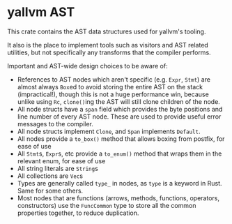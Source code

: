# yallvm AST

This crate contains the AST data structures used for yallvm's tooling.

It also is the place to implement tools such as visitors and AST related utilities,
but not specifically any transforms that the compiler performs.

Important and AST-wide design choices to be aware of:
 - References to AST nodes which aren't specific (e.g. `Expr`, `Stmt`) are almost always
   `Box`ed to avoid storing the entire AST on the stack (impractical!),
   though this is not a huge performance win, because unlike using `Rc`,
   `clone()`ing the AST will still clone children of the node.
 - All node structs have a `span` field which provides the byte positions and line number of
   every AST node. These are used to provide useful error messages to the compiler.
 - All node structs implement `Clone`, and `Span` implements `Default`.
 - All nodes provide a `to_box()` method that allows boxing from postfix, for ease of use
 - All `Stmt`s, `Expr`s, etc provide a `to_enum()` method that wraps them in the relevant enum, for ease of use
 - All string literals are `String`s
 - All collections are `Vec`s
 - Types are generally called `type_` in nodes, as `type` is a keyword in Rust. Same for some others.
 - Most nodes that are functions (arrows, methods, functions, operators, constructors) use the
   `FuncCommon` type to store all the common properties together, to reduce duplication.